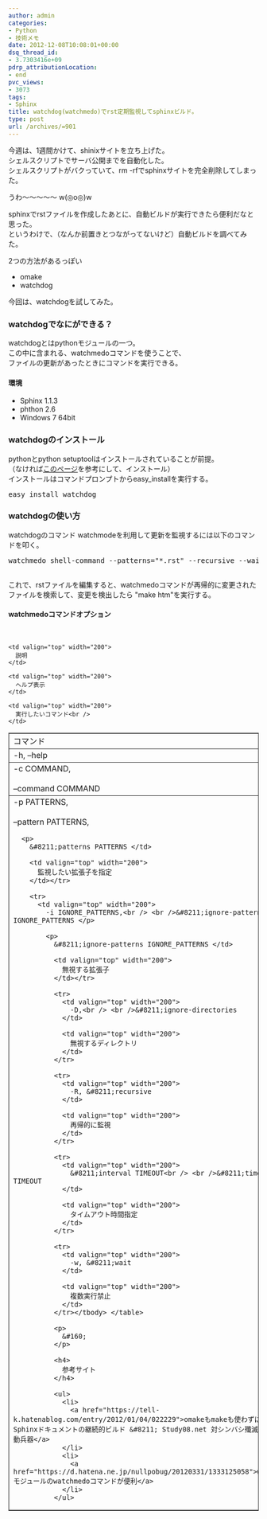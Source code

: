 ```yaml
---
author: admin
categories:
- Python
- 技術メモ
date: 2012-12-08T10:08:01+00:00
dsq_thread_id:
- 3.7303416e+09
pdrp_attributionLocation:
- end
pvc_views:
- 3073
tags:
- Sphinx
title: watchdog(watchmedo)でrst定期監視してsphinxビルド。
type: post
url: /archives/=901
---
```


今週は、1週間かけて、shinixサイトを立ち上げた。   
シェルスクリプトでサーバ公開までを自動化した。   
シェルスクリプトがバクっていて、rm -rfでsphinxサイトを完全削除してしまった。

うわ～～～～～ w(◎o◎)w

sphinxでrstファイルを作成したあとに、自動ビルドが実行できたら便利だなと思った。   
というわけで、（なんか前置きとつながってないけど）自動ビルドを調べてみた。

2つの方法があるっぽい

  * omake 
  * watchdog 

今回は、watchdogを試してみた。

<div style="padding-bottom: 0px; margin: 0px; padding-left: 0px; padding-right: 0px; display: inline; float: none; padding-top: 0px" id="scid:5737277B-5D6D-4f48-ABFC-DD9C333F4C5D:eaf6d5a4-d8c7-4f29-b09b-7b3b13af8bc1" class="wlWriterEditableSmartContent">
  <div>
  </div>
</div>

### watchdogでなにができる？

watchdogとはpythonモジュールの一つ。   
この中に含まれる、watchmedoコマンドを使うことで、   
ファイルの更新があったときにコマンドを実行できる。

#### 環境

  * Sphinx 1.1.3 
  * phthon 2.6 
  * Windows 7 64bit 

### watchdogのインストール

pythonとpython setuptoolはインストールされていることが前提。   
（なければ[このページ][1]を参考にして、インストール）   
インストールはコマンドプロンプトからeasy_installを実行する。

<div style="padding-bottom: 0px; margin: 0px; padding-left: 0px; padding-right: 0px; display: inline; float: none; padding-top: 0px" id="scid:812469c5-0cb0-4c63-8c15-c81123a09de7:944b7161-1684-46c0-9e14-b374fc04a6bb" class="wlWriterEditableSmartContent">
  <pre name="code" class="c">easy_install watchdog</pre>
</div>

### watchdogの使い方

watchdogのコマンド watchmodeを利用して更新を監視するには以下のコマンドを叩く。

<div style="padding-bottom: 0px; margin: 0px; padding-left: 0px; padding-right: 0px; display: inline; float: none; padding-top: 0px" id="scid:812469c5-0cb0-4c63-8c15-c81123a09de7:f2e8b596-2d30-4af3-a9ec-43c8055af450" class="wlWriterEditableSmartContent">
  <pre name="code" class="py">
watchmedo shell-command --patterns="*.rst" --recursive --wait --command="make html"

</pre>
</div>

これで、rstファイルを編集すると、watchmedoコマンドが再帰的に変更されたファイルを検索して、変更を検出したら "make htm"を実行する。

#### watchmedoコマンドオプション

&#160;

<table border="1" cellspacing="0" cellpadding="2" width="400">
  <tr>
    <td valign="top" width="200">
      コマンド
    </td>
    
    <td valign="top" width="200">
      説明
    </td>
  </tr>
  
  <tr>
    <td valign="top" width="200">
      -h, &#8211;help
    </td>
    
    <td valign="top" width="200">
      ヘルプ表示
    </td>
  </tr>
  
  <tr>
    <td valign="top" width="200">
      -c COMMAND,<br /> <br />&#8211;command COMMAND
    </td>
    
    <td valign="top" width="200">
      実行したいコマンド<br />
    </td>
  </tr>
  
  <tr>
    <td valign="top" width="200">
      -p PATTERNS,<br /> <br />&#8211;pattern PATTERNS, </p> 
      
      <p>
        &#8211;patterns PATTERNS </td> 
        
        <td valign="top" width="200">
          監視したい拡張子を指定
        </td></tr> 
        
        <tr>
          <td valign="top" width="200">
            -i IGNORE_PATTERNS,<br /> <br />&#8211;ignore-pattern IGNORE_PATTERNS </p> 
            
            <p>
              &#8211;ignore-patterns IGNORE_PATTERNS </td> 
              
              <td valign="top" width="200">
                無視する拡張子
              </td></tr> 
              
              <tr>
                <td valign="top" width="200">
                  -D,<br /> <br />&#8211;ignore-directories
                </td>
                
                <td valign="top" width="200">
                  無視するディレクトリ
                </td>
              </tr>
              
              <tr>
                <td valign="top" width="200">
                  -R, &#8211;recursive
                </td>
                
                <td valign="top" width="200">
                  再帰的に監視
                </td>
              </tr>
              
              <tr>
                <td valign="top" width="200">
                  &#8211;interval TIMEOUT<br /> <br />&#8211;timeout TIMEOUT
                </td>
                
                <td valign="top" width="200">
                  タイムアウト時間指定
                </td>
              </tr>
              
              <tr>
                <td valign="top" width="200">
                  -w, &#8211;wait
                </td>
                
                <td valign="top" width="200">
                  複数実行禁止
                </td>
              </tr></tbody> </table> 
              
              <p>
                &#160;
              </p>
              
              <h4>
                参考サイト
              </h4>
              
              <ul>
                <li>
                  <a href="https://tell-k.hatenablog.com/entry/2012/01/04/022229">omakeもmakeも使わずに、Sphinxドキュメントの継続的ビルド &#8211; Study08.net 対シンバシ殲滅用人型機動兵器</a>
                </li>
                <li>
                  <a href="https://d.hatena.ne.jp/nullpobug/20120331/1333125058">watchdogモジュールのwatchmedoコマンドが便利</a>
                </li>
              </ul>

 [1]: https://futurismo.biz/archives/805